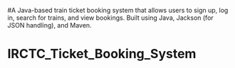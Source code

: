 #A Java-based train ticket booking system that allows users to sign up, log in, search for trains, and view bookings. Built using Java, Jackson (for JSON handling), and Maven.

# IRCTC_Ticket_Booking_System
